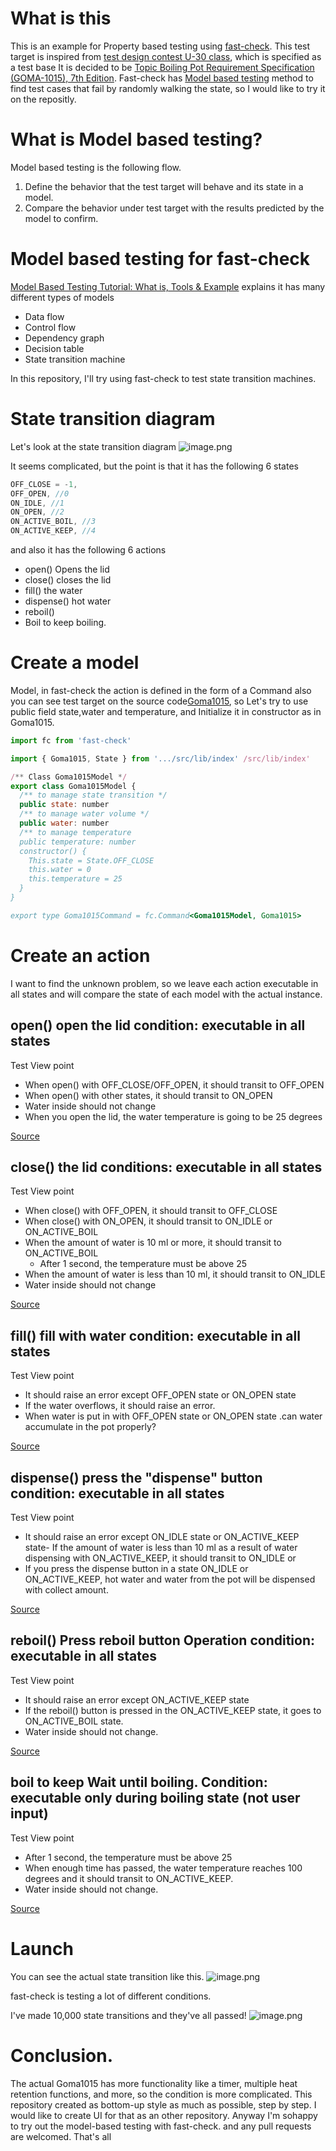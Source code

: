 # What is this
This is an example for Property based testing using [fast-check](https://github.com/dubzzz/fast-check).
This test target is inspired from [test design contest U-30 class](http://aster.or.jp/business/contest/rulebooku30.html), which is specified as a test base
It is decided to be [Topic Boiling Pot Requirement Specification (GOMA-1015), 7th Edition](http://www.sessame.jp/workinggroup/WorkingGroup2/POT_Specification.htm).
Fast-check has [Model based testing](https://www.guru99.com/model-based-testing-tutorial.html) method to find test cases that fail by randomly walking the state, so I would like to try it on the repositly.

# What is Model based testing?
Model based testing is the following flow.
1. Define the behavior that the test target will behave and its state in a model.
2. Compare the behavior under test target with the results predicted by the model to confirm.

# Model based testing for fast-check
[Model Based Testing Tutorial: What is, Tools & Example](https://www.guru99.com/model-based-testing-tutorial.html) explains it has many different types of models

- Data flow
- Control flow
- Dependency graph
- Decision table
- State transition machine

In this repository, I'll try using fast-check to test state transition machines.

# State transition diagram
Let's look at the state transition diagram 
![image.png](https://qiita-image-store.s3.ap-northeast-1.amazonaws.com/0/1817/373dba8d-4b24-707e-478e-a3a71ab61716.png)

It seems complicated, but the point is that 
it has the following 6 states

```JavaScript
OFF_CLOSE = -1,
OFF_OPEN, //0
ON_IDLE, //1
ON_OPEN, //2
ON_ACTIVE_BOIL, //3
ON_ACTIVE_KEEP, //4
```

and also it has the following 6 actions

- open() Opens the lid
- close() closes the lid
- fill() the water
- dispense() hot water
- reboil()
- Boil to keep boiling.


# Create a model
Model, in fast-check the action is defined in the form of a Command
also you can see test target on the source code[Goma1015](https://raw.githubusercontent.com/freddiefujiwara/goma-1015/master/src/lib/index.ts), 
so Let's try to use  public field  state,water and temperature, and
Initialize it in constructor as in Goma1015.

```JavaScript
import fc from 'fast-check'

import { Goma1015, State } from '.../src/lib/index' /src/lib/index'

/** Class Goma1015Model */
export class Goma1015Model {
  /** to manage state transition */
  public state: number
  /** to manage water volume */
  public water: number
  /** to manage temperature
  public temperature: number
  constructor() {
    This.state = State.OFF_CLOSE
    this.water = 0
    this.temperature = 25
  }
}

export type Goma1015Command = fc.Command<Goma1015Model, Goma1015>
```

# Create an action
I want to find the unknown problem, so we leave each action executable in all states
and will compare the state of each model with the actual instance.

## open() open the lid condition: executable in all states
Test View point

- When open()  with OFF_CLOSE/OFF_OPEN, it should transit to OFF_OPEN
- When open() with other states, it should transit to ON_OPEN
- Water inside should not change 
- When you open the lid, the water temperature is going to be 25 degrees

[Source](https://raw.githubusercontent.com/freddiefujiwara/goma-1015/feature/model-based/model_based/OpenCommand.ts)
## close() the lid conditions: executable in all states
Test View point

- When close()  with OFF_OPEN, it should transit to OFF_CLOSE
- When close()  with ON_OPEN, it should transit to ON_IDLE or ON_ACTIVE_BOIL
 - When the amount of water is 10 ml or more, it should transit to ON_ACTIVE_BOIL
    - After 1 second, the temperature must be above 25
 - When the amount of water is less than 10 ml, it should transit to ON_IDLE
- Water inside should not change 

[Source](https://raw.githubusercontent.com/freddiefujiwara/goma-1015/feature/model-based/model_based/CloseCommand.ts)
## fill() fill with water condition: executable in all states
Test View point

- It should raise an error except OFF_OPEN state or ON_OPEN state
- If the water overflows, it should raise an error.
- When water is put in with OFF_OPEN state or ON_OPEN state .can water accumulate in the pot properly?

[Source](https://raw.githubusercontent.com/freddiefujiwara/goma-1015/feature/model-based/model_based/FillCommand.ts)
## dispense() press the "dispense" button condition: executable in all states
Test View point

- It should raise an error except ON_IDLE state or ON_ACTIVE_KEEP state- If the amount of water is less than 10 ml as a result of water dispensing with ON_ACTIVE_KEEP, it should transit to ON_IDLE or
- If you press the dispense button in a state ON_IDLE or ON_ACTIVE_KEEP, hot water and water from the pot will be dispensed with collect amount.

[Source](https://raw.githubusercontent.com/freddiefujiwara/goma-1015/feature/model-based/model_based/DispenseCommand.ts)
## reboil() Press reboil button Operation condition: executable in all states
Test View point

- It should raise an error except ON_ACTIVE_KEEP state
- If the reboil() button is pressed in the ON_ACTIVE_KEEP state, it goes to ON_ACTIVE_BOIL state.
- Water inside should not change.

[Source](https://raw.githubusercontent.com/freddiefujiwara/goma-1015/feature/model-based/model_based/ReboilCommand.ts)
## boil to keep Wait until boiling. Condition: executable only during boiling state (not user input)
Test View point

- After 1 second, the temperature must be above 25
- When enough time has passed, the water temperature reaches 100 degrees and it should transit to ON_ACTIVE_KEEP.
- Water inside should not change.

[Source](https://raw.githubusercontent.com/freddiefujiwara/goma-1015/feature/model-based/model_based/BoilToKeepCommand.ts)

# Launch
You can see the actual state transition like this.
![image.png](https://qiita-image-store.s3.ap-northeast-1.amazonaws.com/0/1817/e14bacd8-11dd-124a-6b9d-dd39876a4345.png)

fast-check is testing a lot of different conditions.

I've made 10,000 state transitions and they've all passed!
![image.png](https://qiita-image-store.s3.ap-northeast-1.amazonaws.com/0/1817/4668dd3f-2f0b-7398-9725-07f381a9d6ff.png)


# Conclusion.
The actual Goma1015 has more functionality like a timer, multiple heat retention functions, and more, so the condition is more complicated.
This repository created as bottom-up style as much as possible, step by step.
I would like to create UI for that as an other repository.
Anyway I'm sohappy to try out the model-based testing with fast-check.
and any pull requests are welcomed.
That's all
